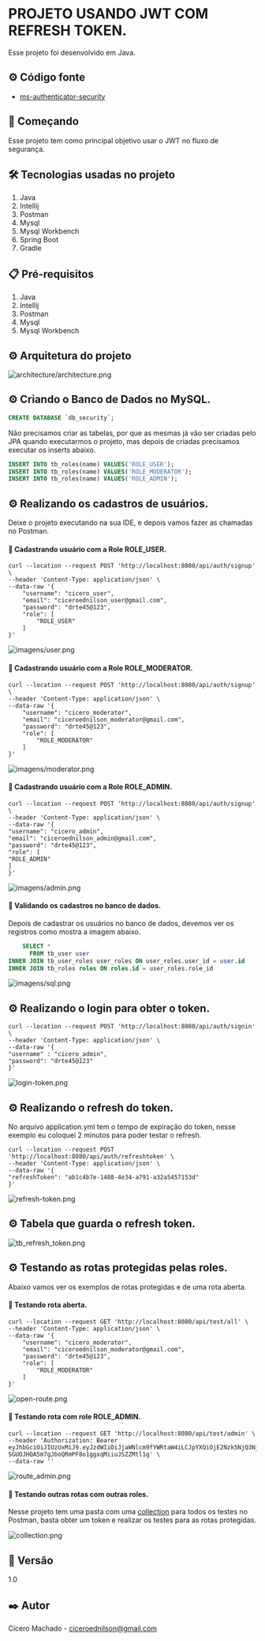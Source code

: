 # PROJETO USANDO JWT COM REFRESH TOKEN.

Esse projeto foi desenvolvido em Java.

## ⚙️ Código fonte

* [ms-authenticator-security](source/ms-authenticator-security)

## 🚀 Começando

Esse projeto tem como principal objetivo usar o JWT no fluxo de segurança.

## 🛠 Tecnologias usadas no projeto

<ol>
  <li>Java</li>
  <li>Intellij</li>
  <li>Postman</li>
  <li>Mysql</li>
  <li>Mysql Workbench</li>
  <li>Spring Boot</li>
  <li>Gradle</li>
</ol>

## 📋 Pré-requisitos

<ol>
  <li>Java</li>
  <li>Intellij</li>
  <li>Postman</li>
  <li>Mysql</li>
  <li>Mysql Workbench</li>
</ol>

## ⚙️ Arquitetura do projeto

![architecture/architecture.png](architecture/architecture.png)

## ⚙️ Criando o Banco de Dados no MySQL.

~~~~sql
CREATE DATABASE `db_security`;
~~~~

Não precisamos criar as tabelas, por que as mesmas já vão ser criadas pelo JPA quando executarmos o projeto, mas depois de criadas precisamos executar os inserts abaixo.

~~~~sql
INSERT INTO tb_roles(name) VALUES('ROLE_USER');
INSERT INTO tb_roles(name) VALUES('ROLE_MODERATOR');
INSERT INTO tb_roles(name) VALUES('ROLE_ADMIN');
~~~~

## ⚙️ Realizando os cadastros de usuários. 

Deixe o projeto executando na sua IDE, e depois vamos fazer as chamadas no Postman.


#### 🔩️ Cadastrando usuário com a Role ROLE_USER. 

~~~~shell
curl --location --request POST 'http://localhost:8080/api/auth/signup' \
--header 'Content-Type: application/json' \
--data-raw '{
    "username": "cicero_user",
    "email": "ciceroednilson_user@gmail.com",
    "password": "drte45@123",
    "role": [
        "ROLE_USER"
    ]
}'
~~~~

![imagens/user.png](imagens/user.png)

#### 🔩 Cadastrando usuário com a Role ROLE_MODERATOR. 

~~~~shell
curl --location --request POST 'http://localhost:8080/api/auth/signup' \
--header 'Content-Type: application/json' \
--data-raw '{
    "username": "cicero_moderator",
    "email": "ciceroednilson_moderator@gmail.com",
    "password": "drte45@123",
    "role": [
        "ROLE_MODERATOR"
    ]
}'
~~~~

![imagens/moderator.png](imagens/moderator.png)

#### 🔩 Cadastrando usuário com a Role ROLE_ADMIN. 

~~~~shell
curl --location --request POST 'http://localhost:8080/api/auth/signup' \
--header 'Content-Type: application/json' \
--data-raw '{
"username": "cicero_admin",
"email": "ciceroednilson_admin@gmail.com",
"password": "drte45@123",
"role": [
"ROLE_ADMIN"
]
}'
~~~~

![imagens/admin.png](imagens/admin.png)

#### 🔩️ Validando os cadastros no banco de dados. 

Depois de cadastrar os usuários no banco de dados, devemos ver os registros como mostra a imagem abaixo.

~~~~sql
    SELECT * 
      FROM tb_user user 
INNER JOIN tb_user_roles user_roles ON user_roles.user_id = user.id
INNER JOIN tb_roles roles ON roles.id = user_roles.role_id
 ~~~~

![imagens/sql.png](imagens/sql.png)

## ⚙️ Realizando o login para obter o token. 

~~~~shell
curl --location --request POST 'http://localhost:8080/api/auth/signin' \
--header 'Content-Type: application/json' \
--data-raw '{
"username" : "cicero_admin",
"password": "drte45@123"
}'
~~~~

![login-token.png](imagens/login-token.png)


## ⚙️ Realizando o refresh do token. 

No arquivo application.yml tem o tempo de expiração do token, nesse exemplo eu coloquei 2 minutos para poder testar o refresh.

~~~~shell
curl --location --request POST 'http://localhost:8080/api/auth/refreshtoken' \
--header 'Content-Type: application/json' \
--data-raw '{
"refreshToken": "ab1c4b7e-1488-4e34-a791-a32a5457153d"
}'
~~~~

![refresh-token.png](imagens/refresh-token.png)

## ⚙️ Tabela que guarda o refresh token. 

![tb_refresh_token.png](imagens/tb_refresh_token.png)

## ⚙️ Testando as rotas protegidas pelas roles.

Abaixo vamos ver os exemplos de rotas protegidas e de uma rota aberta.

#### 🔩️ Testando rota aberta.

~~~~shell
curl --location --request GET 'http://localhost:8080/api/test/all' \
--header 'Content-Type: application/json' \
--data-raw '{
    "username": "cicero_moderator",
    "email": "ciceroednilson_moderator@gmail.com",
    "password": "drte45@123",
    "role": [
        "ROLE_MODERATOR"
    ]
}'
~~~~

![open-route.png](imagens/open-route.png)

#### 🔩️ Testando rota com role ROLE_ADMIN.

~~~~shell
curl --location --request GET 'http://localhost:8080/api/test/admin' \
--header 'Authorization: Bearer eyJhbGciOiJIUzUxMiJ9.eyJzdWIiOiJjaWNlcm9fYWRtaW4iLCJpYXQiOjE2Nzk5NjQ3NjEsImV4cCI6MTY3OTk2NDg4MX0.rzvjlZNZfKrP7dc_CCUVvxCVPcIGRSB1cuKiAtxTae8Al-SGUOJHQA5m7gJboQRmPF8o1ggxqMiiuJSZZMtl1g' \
--data-raw ''
~~~~

![route_admin.png](imagens/route_admin.png)

#### 🔩️ Testando outras rotas com outras roles.

Nesse projeto tem uma pasta com uma [collection](collection) para todos os testes no Postman, basta obter um token e realizar os testes para as rotas protegidas.

![collection.png](imagens/collection.png)


## 📌 Versão

1.0

## ✒️ Autor

Cícero Machado - ciceroednilson@gmail.com


